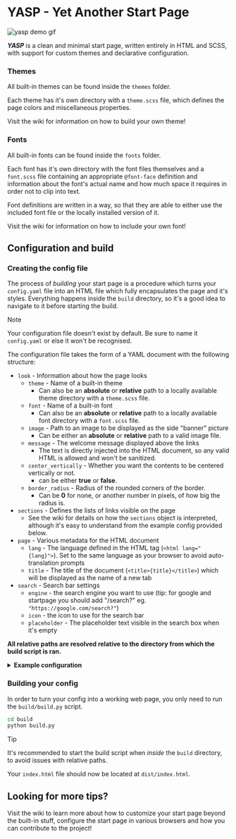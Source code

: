 # YASP - Yet Another Start Page

![yasp demo gif](YASP_demo.gif)

***YASP*** is a clean and minimal start page, written entirely in HTML and SCSS, with support for custom themes and declarative configuration.

### Themes
All built-in themes can be found inside the `themes` folder.

Each theme has it's own directory with a `theme.scss` file, which defines the page colors and miscellaneous properties.

Visit the wiki for information on how to build your own theme!

### Fonts
All built-in fonts can be found inside the `fonts` folder.

Each font has it's own directory with the font files themselves and a `font.scss` file containing an appropriate `@font-face` definition and information about the font's actual name and how much space it requires in order not to clip into text.

Font definitions are written in a way, so that they are able to either use the included font file or the locally installed version of it.

Visit the wiki for information on how to include your own font!

## Configuration and build

### Creating the config file
The process of *building* your start page is a procedure which turns your `config.yaml` file into an HTML file which fully encapsulates the page and it's styles.
Everything happens inside the `build` directory, so it's a good idea to navigate to it before starting the build.

> [!NOTE]
> Your configuration file doesn't exist by default. Be sure to name it `config.yaml` or else it won't be recognised.

The configuration file takes the form of a YAML document with the following structure:
- `look` - Information about how the page looks
  - `theme` - Name of a built-in theme
    - Can also be an **absolute** or **relative** path to a locally available theme directory with a `theme.scss` file.
  - `font` - Name of a built-in font
    - Can also be an **absolute** or **relative** path to a locally available font directory with a `font.scss` file.
  - `image` - Path to an image to be displayed as the side "banner" picture
    - Can be either an **absolute** or **relative** path to a valid image file.
  - `message` - The welcome message displayed above the links
    - The text is directly injected into the HTML document, so any valid HTML is allowed and won't be sanitized.
  - `center_vertically` - Whether you want the contents to be centered vertically or not.
    - can be either **true** or **false**.
  - `border_radius` - Radius of the rounded corners of the border.
    - Can be **0** for none, or another number in pixels, of how big the radius is.
- `sections` - Defines the lists of links visible on the page
  - See the wiki for details on how the `sections` object is interpreted, although it's easy to understand from the example config provided below.
- `page` - Various metadata for the HTML document
  - `lang` - The language defined in the HTML tag (`<html lang="{lang}">`). Set to the same language as your browser to avoid auto-translation prompts
  - `title` - The title of the document (`<title>{title}</title>`) which will be displayed as the name of a new tab
- `search` - Search bar settings
  - `engine` - the search engine you want to use (tip: for google and startpage you should add "/search?" eg. `"https://google.com/search?"`)
  - `icon` - the icon to use for the search bar
  - `placeholder` - The placeholder text visible in the search box when it's empty

**All relative paths are resolved relative to the directory from which the build script is ran.**

<details>
<summary><b>Example configuration</b></summary>

```yaml
look:
  theme: catppuccin-macchiato
  font: UbuntuMono
  image: lucy_cyberpunk.png
  message: Hello, {name}!
sections:
  "uni":
    "github": {icon: "", url: "https://github.com"}
    "leetcode": {icon: "󰰍", url: "https://leetcode.com"}
    "itslearning": {icon: "󰑴", url: "https://sdu.itslearning.com"}
    "mail": {icon: "", url: "https://outlook.office.com"}
  "entertainment":
    "youtube": {icon: "", url: "https://youtube.com"}
    "reddit": {icon: "󰑍", url: "https://reddit.com"}
    "netflix": {icon: "󰝆", url: "https://netflix.com"}
page:
  lang: en
  title: startpage
search:
  engine: "https://duckduckgo.com" #add "/search?" for google and startpage
  icon: "duckduckgo.png"
  placeholder: Search using DuckDuckGo
```

</details>

### Building your config
In order to turn your config into a working web page, you only need to run the `build/build.py` script.
```bash
cd build
python build.py
```

> [!TIP]
> It's recommended to start the build script when *inside* the `build` directory, to avoid issues with relative paths.

Your `index.html` file should now be located at `dist/index.html`.

## Looking for more tips?
Visit the wiki to learn more about how to customize your start page beyond the built-in stuff, configure the start page in various browsers and how you can contribute to the project!
